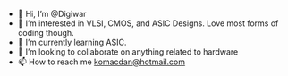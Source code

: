- 👋 Hi, I’m @Digiwar
- 👀 I’m interested in VLSI, CMOS, and ASIC Designs. Love most forms of coding though.
- 🌱 I’m currently learning ASIC.
- 💞️ I’m looking to collaborate on anything related to hardware
- 📫 How to reach me komacdan@hotmail.com

<!---
Digiwar/Digiwar is a ✨ special ✨ repository because its `README.md` (this file) appears on your GitHub profile.
You can click the Preview link to take a look at your changes.
--->
